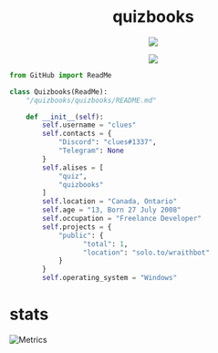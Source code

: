 <h1 align="center">quizbooks</h1>

<p align="center"> <img src="https://komarev.com/ghpvc/?username=quizbooks"/> </p>

<p align="center">
  <a href="https://github.com/quizbooks">
    <img src="https://discord.c99.nl/widget/theme-4/852933534704205864.png"/>
  </a>
</p>

```py
from GitHub import ReadMe

class Quizbooks(ReadMe):
    "/quizbooks/quizbooks/README.md"

    def __init__(self):
        self.username = "clues"
        self.contacts = {
            "Discord": "clues#1337",
            "Telegram": None
        }
        self.alises = [
            "quiz",
            "quizbooks"
        ]
        self.location = "Canada, Ontario"
        self.age = "13, Born 27 July 2008"
        self.occupation = "Freelance Developer"
        self.projects = {
            "public": {
                  "total": 1,
                  "location": "solo.to/wraithbot"
            }
        }
        self.operating_system = "Windows"
```

# stats
![Metrics](https://metrics.lecoq.io/quizbooks?template=classic&isocalendar=1&languages=1&introduction=1&stars=1&gists=1&followup=1&people=1&lines=1&projects=1&activity=1&achievements=1&discussions=1&notable=1&repositories=1&code=1&sponsors=1&pagespeed=1&tweets=1&stackoverflow=1&posts=1&rss=1&repositories=100&repositories.batch=100&repositories.forks=false&repositories.affiliations=owner&isocalendar.duration=half-year&languages.limit=8&languages.sections=most-used&languages.colors=github&languages.threshold=0%25&languages.indepth=false&languages.categories=markup%2C%20programming&languages.recent.categories=markup%2C%20programming&languages.recent.load=300&languages.recent.days=14&introduction.title=true&stars.limit=4&people.limit=24&people.size=28&people.types=followers%2C%20following&people.identicons=false&people.shuffle=false&followup.sections=repositories&projects.limit=4&projects.descriptions=false&activity.limit=5&activity.load=300&activity.days=14&activity.filter=all&activity.visibility=all&activity.timestamps=false&achievements.threshold=C&achievements.secrets=true&achievements.display=detailed&achievements.limit=0&notable.repositories=false&code.lines=12&code.load=100&code.visibility=public&sponsors.sections=goal%2C%20about&pagespeed.url=.user.website&pagespeed.detailed=false&pagespeed.screenshot=false&tweets.attachments=false&tweets.limit=2&tweets.user=.user.twitter&stackoverflow.user=0&stackoverflow.sections=answers-top%2C%20questions-recent&stackoverflow.limit=2&stackoverflow.lines=4&stackoverflow.lines.snippet=2&posts.descriptions=false&posts.covers=false&posts.limit=4&posts.user=.user.login&rss.limit=4&config.timezone=America%2FNew_York)
